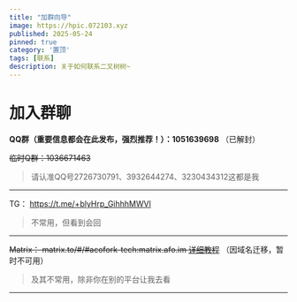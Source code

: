 ```yaml
---
title: "加群向导"
image: https://hpic.072103.xyz
published: 2025-05-24
pinned: true
category: '置顶'
tags: [联系]
description: 关于如何联系二叉树树~
---
```


# 加入群聊

**QQ群（重要信息都会在此发布，强烈推荐！）：1051639698** （已解封）

~~临时Q群：1036671463~~

> 请认准QQ号2726730791、3932644274、3230434312这都是我

---

TG： https://t.me/+blyHrp_GihhhMWVl

> 不常用，但看到会回

---

~~Matrix： matrix.to/#/#acofork-tech:matrix.afo.im [详细教程](https://www.afo.im/posts/element/)~~ （因域名迁移，暂时不可用）

> 及其不常用，除非你在别的平台让我去看

---